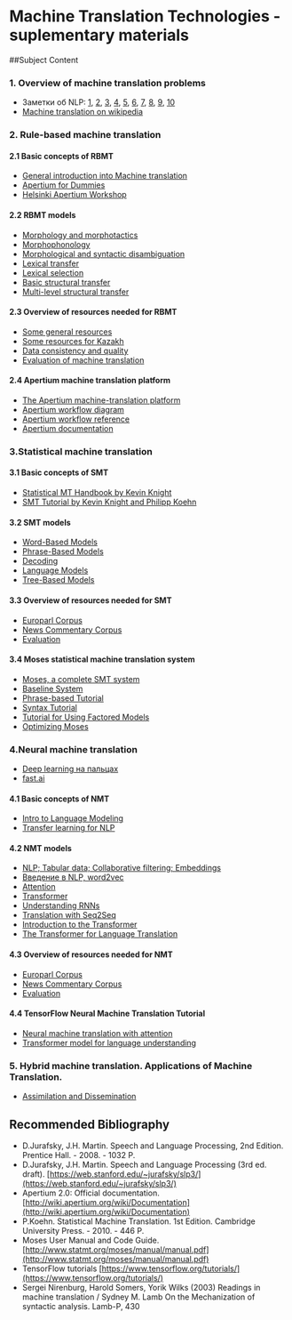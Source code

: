 # Machine Translation Technologies - suplementary materials

##Subject Content

### 1. Overview of machine translation problems
* Заметки об NLP: [1](https://habr.com/ru/post/79790/), [2](https://habr.com/ru/post/79819/), [3](https://habr.com/ru/post/79830/), [4](https://habr.com/ru/post/79853/), [5](https://habr.com/ru/post/79882/), [6](https://habr.com/ru/post/79923/), [7](https://habr.com/ru/post/79962/), [8](https://habr.com/ru/post/80081/), [9](https://habr.com/ru/post/80268/), [10](https://habr.com/ru/post/82068/)
* [Machine translation on wikipedia](https://en.wikipedia.org/wiki/Machine_translation)

### 2. Rule-based machine translation
#### 2.1 Basic concepts of RBMT
* [General introduction into Machine translation](https://svn.code.sf.net/p/apertium/svn/branches/courses/helsinki_2013/slides/session0.pdf)
* [Apertium for Dummies](http://wiki.apertium.org/wiki/Apertium_for_Dummies)
* [Helsinki Apertium Workshop](http://wiki.apertium.org/wiki/Helsinki_Apertium_Workshop/Programme)

#### 2.2 RBMT models
* [Morphology and morphotactics](https://svn.code.sf.net/p/apertium/svn/branches/courses/helsinki_2013/slides/session1.pdf)
* [Morphophonology](https://svn.code.sf.net/p/apertium/svn/branches/courses/helsinki_2013/slides/session2b.pdf)
* [Morphological and syntactic disambiguation](https://svn.code.sf.net/p/apertium/svn/branches/courses/helsinki_2013/slides/session3.pdf)
* [Lexical transfer](https://svn.code.sf.net/p/apertium/svn/branches/courses/helsinki_2013/slides/session4.pdf)
* [Lexical selection](https://svn.code.sf.net/p/apertium/svn/branches/courses/helsinki_2013/slides/session4.pdf)
* [Basic structural transfer](https://svn.code.sf.net/p/apertium/svn/branches/courses/helsinki_2013/slides/session5.pdf)
* [Multi-level structural transfer](https://svn.code.sf.net/p/apertium/svn/branches/courses/helsinki_2013/slides/session6.pdf)

#### 2.3 Overview of resources needed for RBMT
* [Some general resources](http://wiki.apertium.org/wiki/Resources)
* [Some resources for Kazakh](http://wiki.apertium.org/wiki/Kazakh)
* [Data consistency and quality](file:///home/zhake/Desktop/session7a.pdf)
* [Evaluation of machine translation](file:///home/zhake/Desktop/session7b.pdf)

#### 2.4 Apertium machine translation platform
* [The Apertium machine-translation platform](https://svn.code.sf.net/p/apertium/svn/branches/courses/helsinki_2013/slides/session0a.pdf)
* [Apertium workflow diagram](http://wiki.apertium.org/wiki/Workflow_diagram)
* [Apertium workflow reference](http://wiki.apertium.org/wiki/Workflow_reference)
* [Apertium documentation](http://wiki.apertium.org/wiki/Documentation)

### 3.Statistical machine translation

#### 3.1 Basic concepts of SMT
* [Statistical MT Handbook by Kevin Knight](http://www.isi.edu/natural-language/mt/wkbk.rtf)
* [SMT Tutorial by Kevin Knight and Philipp Koehn](http://people.csail.mit.edu/people/koehn/publications/tutorial2003.pdf)

#### 3.2 SMT models
* [Word-Based Models](http://statmt.org/book/slides/04-word-based-models.pdf)
* [Phrase-Based Models](http://statmt.org/book/slides/05-phrase-based-models.pdf)
* [Decoding](http://statmt.org/book/slides/06-decoding.pdf)
* [Language Models](http://statmt.org/book/slides/07-language-models.pdf)
* [Tree-Based Models](http://statmt.org/book/slides/11-tree-based-models.pdf)

#### 3.3 Overview of resources needed for SMT
* [Europarl Corpus](http://statmt.org/europarl/)
* [News Commentary Corpus](http://www.casmacat.eu/corpus/news-commentary.html)
* [Evaluation](http://statmt.org/book/slides/08-evaluation.pdf)

#### 3.4 Moses statistical machine translation system
* [Moses, a complete SMT system](http://statmt.org/moses/)
* [Baseline System](http://www.statmt.org/moses/?n=Moses.Baseline)
* [Phrase-based Tutorial](http://www.statmt.org/moses/?n=Moses.Tutorial)
* [Syntax Tutorial](http://www.statmt.org/moses/?n=Moses.SyntaxTutorial)
* [Tutorial for Using Factored Models](http://www.statmt.org/moses/?n=Moses.FactoredTutorial)
* [Optimizing Moses](http://www.statmt.org/moses/?n=Moses.Optimize)

### 4.Neural machine translation
* [Deep learning на пальцах](https://dlcourse.ai/)
* [fast.ai](https://www.fast.ai/)

#### 4.1 Basic concepts of NMT
* [Intro to Language Modeling](https://www.youtube.com/watch?v=PNNHaQUQqW8&list=PLtmWHNX-gukKocXQOkQjuVxglSDYWsSh9&index=12&t=0s)
* [Transfer learning for NLP](https://www.youtube.com/watch?v=5gCQvuznKn0&list=PLtmWHNX-gukKocXQOkQjuVxglSDYWsSh9&index=10&t=0s)

#### 4.2 NMT models
* [NLP; Tabular data; Collaborative filtering; Embeddings](https://course.fast.ai/videos/?lesson=4)
* [Введение в NLP, word2vec](https://youtu.be/MBQdMQUZMQM)
* [Attention](https://www.youtube.com/watch?v=IfsjMg4fLWQ&list=PLtmWHNX-gukKocXQOkQjuVxglSDYWsSh9&index=12)
* [Transformer](https://www.youtube.com/watch?v=AFkGPmU16QA&list=PLtmWHNX-gukKocXQOkQjuVxglSDYWsSh9&index=17)
* [Understanding RNNs](https://www.youtube.com/watch?v=l1rlFh0PmZw&list=PLtmWHNX-gukKocXQOkQjuVxglSDYWsSh9&index=9&t=0s)
* [Translation with Seq2Seq](https://www.youtube.com/watch?v=IfsjMg4fLWQ&list=PLtmWHNX-gukKocXQOkQjuVxglSDYWsSh9&index=8&t=0s)
* [Introduction to the Transformer](https://www.youtube.com/watch?v=AFkGPmU16QA&list=PLtmWHNX-gukKocXQOkQjuVxglSDYWsSh9&index=3&t=0s)
* [The Transformer for Language Translation](https://www.youtube.com/watch?v=KzfyftiH7R8&list=PLtmWHNX-gukKocXQOkQjuVxglSDYWsSh9&index=18)
#### 4.3 Overview of resources needed for NMT
* [Europarl Corpus](http://statmt.org/europarl/)
* [News Commentary Corpus](http://www.casmacat.eu/corpus/news-commentary.html)
* [Evaluation](http://statmt.org/book/slides/08-evaluation.pdf)

#### 4.4 TensorFlow Neural Machine Translation Tutorial
* [Neural machine translation with attention](https://www.tensorflow.org/tutorials/text/nmt_with_attention)
* [Transformer model for language understanding](https://www.tensorflow.org/tutorials/text/transformer)

### 5. Hybrid machine translation. Applications of Machine Translation.
* [Assimilation and Dissemination](http://wiki.apertium.org/wiki/Assimilation_and_Dissemination)

## Recommended Bibliography

* D.Jurafsky, J.H. Martin. Speech and Language Processing, 2nd Edition. Prentice Hall. - 2008. - 1032 P.
* D.Jurafsky, J.H. Martin. Speech and Language Processing (3rd ed. draft). [https://web.stanford.edu/~jurafsky/slp3/](https://web.stanford.edu/~jurafsky/slp3/)
* Apertium 2.0: Official documentation. [http://wiki.apertium.org/wiki/Documentation](http://wiki.apertium.org/wiki/Documentation)
* P.Koehn. Statistical Machine Translation. 1st Edition. Cambridge University Press. - 2010. - 446 P.
* Moses User Manual and Code Guide. [http://www.statmt.org/moses/manual/manual.pdf](http://www.statmt.org/moses/manual/manual.pdf)
* TensorFlow tutorials [https://www.tensorflow.org/tutorials/](https://www.tensorflow.org/tutorials/)
* Sergei Nirenburg, Harold Somers, Yorik Wilks (2003) Readings in machine translation / Sydney M. Lamb On the Mechanization of syntactic analysis. Lamb-P, 430